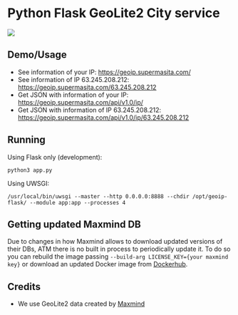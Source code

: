 # Python Flask GeoLite2 City service
![](https://api.travis-ci.org/supermasita/geoip-flask.svg?branch=master)

## Demo/Usage
* See information of your IP: <https://geoip.supermasita.com/>
* See information of IP 63.245.208.212: <https://geoip.supermasita.com/63.245.208.212>
* Get JSON with information of your IP: <https://geoip.supermasita.com/api/v1.0/ip/>
* Get JSON with information of IP 63.245.208.212: <https://geoip.supermasita.com/api/v1.0/ip/63.245.208.212>

## Running
Using Flask only (development):
```
python3 app.py
```

Using UWSGI:
```
/usr/local/bin/uwsgi --master --http 0.0.0.0:8888 --chdir /opt/geoip-flask/ --module app:app --processes 4
```

## Getting updated Maxmind DB
Due to changes in how Maxmind allows to download updated versions of their DBs, ATM there is no built in process to periodically update it. To do so you can rebuild the image passing `--build-arg LICENSE_KEY={your maxmind key}` or download an updated Docker image from [Dockerhub](https://hub.docker.com/r/supermasita/geoip-flask).

## Credits
* We use GeoLite2 data created by [Maxmind](http://www.maxmind.com)
